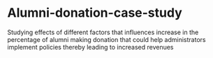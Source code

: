 # Alumni-donation-case-study
Studying effects of different factors that influences increase in the percentage of alumni making donation that could help administrators implement policies thereby leading to increased revenues
